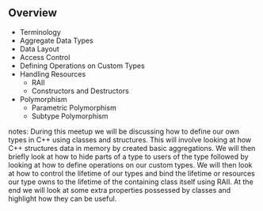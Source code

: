<!-- .slide: id="overview" -->

## Overview

- Terminology<!-- .element: class="fragment fade-in-then-semi-out" style="font-size: xx-large;" -->
- Aggregate Data Types<!-- .element: class="fragment fade-in-then-semi-out" style="font-size: xx-large;" -->
- Data Layout<!-- .element: class="fragment fade-in-then-semi-out" style="font-size: xx-large;" -->
- Access Control<!-- .element: class="fragment fade-in-then-semi-out" style="font-size: xx-large;" -->
- Defining Operations on Custom Types <!-- .element: class="fragment fade-in-then-semi-out" style="font-size: xx-large;" -->
- Handling Resources<!-- .element: class="fragment fade-in-then-semi-out" style="font-size: xx-large;" -->
  - RAII<!-- .element: class="fragment fade-in-then-semi-out" style="font-size: xx-large;" -->
  - Constructors and Destructors<!-- .element: class="fragment fade-in-then-semi-out" style="font-size: xx-large;" -->
- Polymorphism<!-- .element: class="fragment fade-in-then-semi-out" style="font-size: xx-large;" -->
  - Parametric Polymorphism<!-- .element: class="fragment fade-in-then-semi-out" style="font-size: xx-large;" -->
  - Subtype Polymorphism<!-- .element: class="fragment fade-in-then-semi-out" style="font-size: xx-large;" -->
<!-- - Static Storage Duration -->

notes: During this meetup we will be discussing how to define our own types in C++ using classes
and structures. This will involve looking at how C++ structures data in memory by created
basic aggregations. We will then briefly look at how to hide parts of a type to users of
the type followed by looking at how to define operations on our custom types. We will
then look at how to control the lifetime of our types and bind the lifetime or resources
our type owns to the lifetime of the containing class itself using RAII. At the end we
will look at some extra properties possessed by classes and highlight how they can be
useful.
